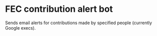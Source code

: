 # FEC contribution alert bot

Sends email alerts for contributions made by specified people (currently Google execs).